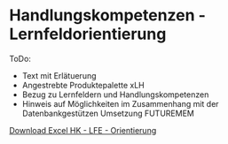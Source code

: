 # Handlungskompetenzen - Lernfeldorientierung

ToDo: 

- Text mit Erlätuerung
- Angestrebte Produktepalette xLH
- Bezug zu Lernfeldern und Handlungskompetenzen
- Hinweis auf Möglichkeiten im Zusammenhang mit der Datenbankgestützen Umsetzung FUTUREMEM

<!-- Google Drive Downloadlinkgenerator: https://sites.google.com/site/gdocs2direct/ -->
<a href="https://drive.google.com/uc?export=download&id=16e8wBWGr3w_yoYqaA6yjZ6MBE-Iid1b5">
    Download Excel HK - LFE - Orientierung
</a>
